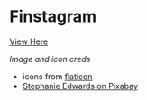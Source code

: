 # Finstagram

[View Here](https://immense-gorge-38469.herokuapp.com/auth/login)

*Image and icon creds*
- icons from [flaticon](https://www.flaticon.com)
- [Stephanie Edwards on Pixabay](https://pixabay.com/users/wanderercreative-855399/?utm_source=link-attribution&amp;utm_medium=referral&amp;utm_campaign=image&amp;utm_content=973460)
